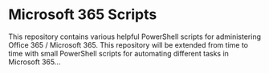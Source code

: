 # Microsoft 365 Scripts

This repository contains various helpful PowerShell scripts for administering Office 365 / Microsoft 365. This repository will be extended from time to time with small PowerShell scripts for automating different tasks in Microsoft 365...
